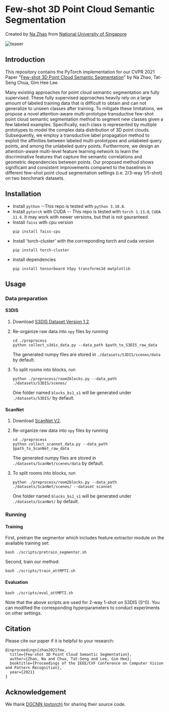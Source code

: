# Few-shot 3D Point Cloud Semantic Segmentation
Created by <a href="https://github.com/Na-Z" target="_blank">Na Zhao</a> from 
<a href="http://www.nus.edu.sg/" target="_blank">National University of Singapore</a>

![teaser](framework.jpg)

## Introduction
This repository contains the PyTorch implementation for our CVPR 2021 Paper 
"[Few-shot 3D Point Cloud Semantic Segmentation](https://arxiv.org/pdf/2006.12052.pdf)" by Na Zhao, Tat-Seng Chua, Gim Hee Lee.

Many existing approaches for point cloud semantic segmentation are fully supervised. These fully supervised approaches 
heavily rely on a large amount of labeled training data that is difficult to obtain and can not generalize to unseen 
classes after training. To mitigate these limitations, we propose a novel attention-aware multi-prototype transductive 
few-shot point cloud semantic segmentation method to segment new classes given a few labeled examples. Specifically, 
each class is represented by multiple prototypes to model the complex data distribution of 3D point clouds. 
Subsequently, we employ a transductive label propagation method to exploit the affinities between labeled 
multi-prototypes and unlabeled query points, and among the unlabeled query points. Furthermore, we design an 
attention-aware multi-level feature learning network to learn the discriminative features that capture the semantic 
correlations and geometric dependencies between points. Our proposed method shows significant and consistent 
improvements compared to the baselines in different few-shot point cloud segmentation settings (i.e. 2/3-way 1/5-shot) 
on two benchmark datasets.


## Installation
- Install `python` --This repo is tested with `python 3.10.8`.
- Install `pytorch` with CUDA -- This repo is tested with `torch 1.13.0`, `CUDA 11.6`. 
It may work with newer versions, but that is not gauranteed.
- Install `faiss` with cpu version
	```
	pip install faiss-cpu
	```
- Install 'torch-cluster' with the corrreponding torch and cuda version
	```
	pip install torch-cluster
	```
- Install dependencies
    ```
    pip install tensorboard h5py transforms3d matplotlib
    ```

## Usage
### Data preparation
#### S3DIS
1. Download [S3DIS Dataset Version 1.2](http://buildingparser.stanford.edu/dataset.html).
2. Re-organize raw data into `npy` files by running
   ```
   cd ./preprocess
   python collect_s3dis_data.py --data_path $path_to_S3DIS_raw_data
   ```
   The generated numpy files are stored in `./datasets/S3DIS/scenes/data` by default.
3. To split rooms into blocks, run 

    ```python ./preprocess/room2blocks.py --data_path ./datasets/S3DIS/scenes/```
    
    One folder named `blocks_bs1_s1` will be generated under `./datasets/S3DIS/` by default. 


#### ScanNet
1. Download [ScanNet V2](http://www.scan-net.org/).
2. Re-organize raw data into `npy` files by running
	```
	cd ./preprocess
	python collect_scannet_data.py --data_path $path_to_ScanNet_raw_data
	```
   The generated numpy files are stored in `./datasets/ScanNet/scenes/data` by default.
3. To split rooms into blocks, run 

    ```python ./preprocess/room2blocks.py --data_path ./datasets/ScanNet/scenes/ --dataset scannet```
    
    One folder named `blocks_bs1_s1` will be generated under `./datasets/ScanNet/` by default. 


### Running 
#### Training
First, pretrain the segmentor which includes feature extractor module on the available training set:
    
    bash ./scripts/pretrain_segmentor.sh

Second, train our method:
	
	bash ./scripts/train_attMPTI.sh


#### Evaluation
    
    bash ./scripts/eval_attMPTI.sh

Note that the above scripts are used for 2-way 1-shot on S3DIS (S^0). You can modified the corresponding hyperparameters to conduct experiments on other settings. 



## Citation
Please cite our paper if it is helpful to your research:

    @inproceedings{zhao2021few,
      title={Few-shot 3D Point Cloud Semantic Segmentation},
      author={Zhao, Na and Chua, Tat-Seng and Lee, Gim Hee},
      booktitle={Proceedings of the IEEE/CVF Conference on Computer Vision and Pattern Recognition},
      year={2021}
    }


## Acknowledgement
We thank [DGCNN (pytorch)](https://github.com/WangYueFt/dgcnn/tree/master/pytorch) for sharing their source code.
